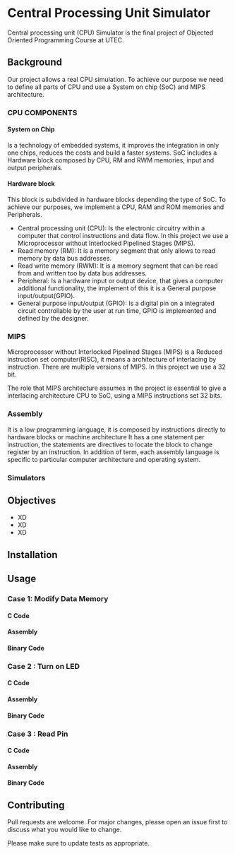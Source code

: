 # Central Processing Unit Simulator

Central processing unit (CPU) Simulator is the final project of Objected Oriented Programming Course at UTEC.
## Background
Our project allows a real CPU simulation. To achieve our purpose we need to define all parts of CPU and use
a System on chip (SoC) and MIPS architecture.
### CPU COMPONENTS
#### System on Chip
Is a technology of embedded systems, it improves the integration in only one chips, reduces the costs and build
a faster systems.
SoC includes a Hardware block composed by CPU, RM and RWM memories, input and output 
peripherals.
#### Hardware block

This block is subdivided in hardware blocks depending the type of SoC.
To achieve our purposes, we implement a CPU, RAM and ROM memories and Peripherals.
* Central processing unit (CPU): Is the electronic circuitry within a computer that control instructions and data flow.
In this project we use a Microprocessor without Interlocked Pipelined Stages (MIPS).
* Read memory (RM): It is a memory segment that only allows to read memory by  data bus addresses.
* Read write memory (RWM): It is a memory segment that can be read from and written too by data bus addresses.
* Peripheral: Is a hardware input or output device, that gives a computer additional functionality, the implement of this
it is a General purpose input/output(GPIO).
* General purpose input/output (GPIO):  Is a digital pin on a integrated circuit controllable by the user at run time,
GPIO is implemented and defined by the designer.

### MIPS
Microprocessor without Interlocked Pipelined Stages (MIPS) is a Reduced instruction set computer(RISC), it means a architecture of 
interlacing by instruction.
There are multiple versions of MIPS. In this project we use a 32 bit.

The role that MIPS architecture assumes in the project is essential to give a interlacing architecture CPU
to SoC, using a MIPS instructions set 32 bits.
 
### Assembly
It is a low programming language, it is composed by instructions directly to hardware blocks or machine architecture
It has a one statement per instruction,  the statements are directives to locate the block to change register by an instruction.
In addition of term, each assembly language is specific to particular computer architecture and operating system.

### Simulators



## Objectives

* XD
* XD
* XD

## Installation





## Usage

### Case 1: Modify Data Memory
#### C Code


#### Assembly


#### Binary Code


### Case 2 : Turn on LED

#### C Code


#### Assembly


#### Binary Code


### Case 3 : Read Pin

#### C Code


#### Assembly


#### Binary Code



## Contributing
Pull requests are welcome. For major changes, please open an issue first to discuss what you would like to change.

Please make sure to update tests as appropriate.
